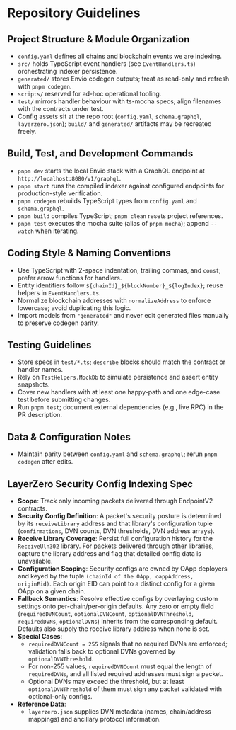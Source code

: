 # Repository Guidelines

## Project Structure & Module Organization
- `config.yaml` defines all chains and blockchain events we are indexing.
- `src/` holds TypeScript event handlers (see `EventHandlers.ts`) orchestrating indexer persistence.
- `generated/` stores Envio codegen outputs; treat as read-only and refresh with `pnpm codegen`.
- `scripts/` reserved for ad-hoc operational tooling.
- `test/` mirrors handler behaviour with ts-mocha specs; align filenames with the contracts under test.
- Config assets sit at the repo root (`config.yaml`, `schema.graphql`, `layerzero.json`); `build/` and `generated/` artifacts may be recreated freely.

## Build, Test, and Development Commands
- `pnpm dev` starts the local Envio stack with a GraphQL endpoint at `http://localhost:8080/v1/graphql`.
- `pnpm start` runs the compiled indexer against configured endpoints for production-style verification.
- `pnpm codegen` rebuilds TypeScript types from `config.yaml` and `schema.graphql`.
- `pnpm build` compiles TypeScript; `pnpm clean` resets project references.
- `pnpm test` executes the mocha suite (alias of `pnpm mocha`); append `--watch` when iterating.

## Coding Style & Naming Conventions
- Use TypeScript with 2-space indentation, trailing commas, and `const`; prefer arrow functions for handlers.
- Entity identifiers follow `${chainId}_${blockNumber}_${logIndex}`; reuse helpers in `EventHandlers.ts`.
- Normalize blockchain addresses with `normalizeAddress` to enforce lowercase; avoid duplicating this logic.
- Import models from `"generated"` and never edit generated files manually to preserve codegen parity.

## Testing Guidelines
- Store specs in `test/*.ts`; `describe` blocks should match the contract or handler names.
- Rely on `TestHelpers.MockDb` to simulate persistence and assert entity snapshots.
- Cover new handlers with at least one happy-path and one edge-case test before submitting changes.
- Run `pnpm test`; document external dependencies (e.g., live RPC) in the PR description.

## Data & Configuration Notes
- Maintain parity between `config.yaml` and `schema.graphql`; rerun `pnpm codegen` after edits.

## LayerZero Security Config Indexing Spec
- **Scope**: Track only incoming packets delivered through EndpointV2 contracts.
- **Security Config Definition**: A packet's security posture is determined by its `receiveLibrary` address and that library's configuration tuple (`confirmations`, DVN counts, DVN thresholds, DVN address arrays).
- **Receive Library Coverage**: Persist full configuration history for the `ReceiveUln302` library. For packets delivered through other libraries, capture the library address and flag that detailed config data is unavailable.
- **Configuration Scoping**: Security configs are owned by OApp deployers and keyed by the tuple `(chainId of the OApp, oappAddress, originEid)`. Each origin EID can point to a distinct config for a given OApp on a given chain.
- **Fallback Semantics**: Resolve effective configs by overlaying custom settings onto per-chain/per-origin defaults. Any zero or empty field (`requiredDVNCount`, `optionalDVNCount`, `optionalDVNThreshold`, `requiredDVNs`, `optionalDVNs`) inherits from the corresponding default. Defaults also supply the receive library address when none is set.
- **Special Cases**:
  - `requiredDVNCount = 255` signals that no required DVNs are enforced; validation falls back to optional DVNs governed by `optionalDVNThreshold`.
  - For non-255 values, `requiredDVNCount` must equal the length of `requiredDVNs`, and all listed required addresses must sign a packet.
  - Optional DVNs may exceed the threshold, but at least `optionalDVNThreshold` of them must sign any packet validated with optional-only configs.
- **Reference Data**:
  - `layerzero.json` supplies DVN metadata (names, chain/address mappings) and ancillary protocol information.
